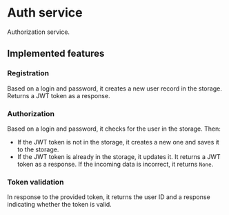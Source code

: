 # Auth service

Authorization service.

## Implemented features

### Registration

Based on a login and password, it creates a new user record in the storage. Returns a JWT token as a response.

### Authorization

Based on a login and password, it checks for the user in the storage. Then:
- If the JWT token is not in the storage, it creates a new one and saves it to the storage.
- If the JWT token is already in the storage, it updates it.
It returns a JWT token as a response.
If the incoming data is incorrect, it returns `None`.

### Token validation

In response to the provided token, it returns the user ID and a response indicating whether the token is valid.
